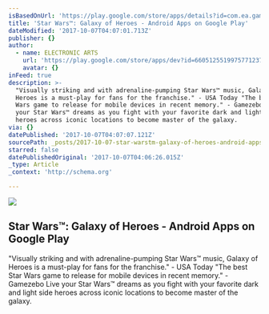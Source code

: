```yaml
---
isBasedOnUrl: 'https://play.google.com/store/apps/details?id=com.ea.game.starwarscapital_row'
title: 'Star Wars™: Galaxy of Heroes - Android Apps on Google Play'
dateModified: '2017-10-07T04:07:01.713Z'
publisher: {}
author:
  - name: ELECTRONIC ARTS
    url: 'https://play.google.com/store/apps/dev?id=6605125519975771237'
    avatar: {}
inFeed: true
description: >-
  "Visually striking and with adrenaline-pumping Star Wars™ music, Galaxy of
  Heroes is a must-play for fans for the franchise." - USA Today "The best Star
  Wars game to release for mobile devices in recent memory." - Gamezebo Live
  your Star Wars™ dreams as you fight with your favorite dark and light side
  heroes across iconic locations to become master of the galaxy.
via: {}
datePublished: '2017-10-07T04:07:07.121Z'
sourcePath: _posts/2017-10-07-star-warstm-galaxy-of-heroes-android-apps-on-google-play.md
starred: false
datePublishedOriginal: '2017-10-07T04:06:26.015Z'
_type: Article
_context: 'http://schema.org'

---
```

<article style=""><img src="https://imgflo.herokuapp.com/graph/2b2431f8e7ba7b0/7c9b9a483600c6ffecdc71c3f68aecd1/croprotate.jpg?cropheight=280&amp;cropwidth=480&amp;degrees=0&amp;input=https%3A%2F%2Fi.ytimg.com%2Fvi%2FSi45-JJLgcw%2Fhqdefault.jpg&amp;x=0&amp;y=40" /><h1>Star Wars™: Galaxy of Heroes - Android Apps on Google Play</h1><p>"Visually striking and with adrenaline-pumping Star Wars™ music, Galaxy of Heroes is a must-play for fans for the franchise." - USA Today "The best Star Wars game to release for mobile devices in recent memory." - Gamezebo Live your Star Wars™ dreams as you fight with your favorite dark and light side heroes across iconic locations to become master of the galaxy.</p></article>